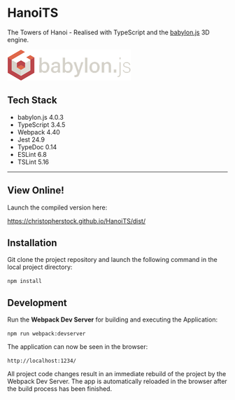 # HanoiTS

The Towers of Hanoi - Realised with TypeScript and the [babylon.js](https://www.babylonjs.com/) 3D engine.

![babylon.js](https://github.com/christopherstock/HanoiTS/raw/master/_ASSET/readme/logo_babylon-js.png)

## Tech Stack
- babylon.js 4.0.3
- TypeScript 3.4.5
- Webpack 4.40
- Jest 24.9
- TypeDoc 0.14
- ESLint 6.8
- TSLint 5.16

<hr>

## View Online!

Launch the compiled version here:

https://christopherstock.github.io/HanoiTS/dist/

## Installation

Git clone the project repository and launch the following command in the local project directory:

`npm install`

## Development

Run the **Webpack Dev Server** for building and executing the Application:

`npm run webpack:devserver`

The application can now be seen in the browser:
 
`http://localhost:1234/`

All project code changes result in an immediate rebuild of the project by the Webpack Dev Server.
 The app is automatically reloaded in the browser after the build process has been finished.
